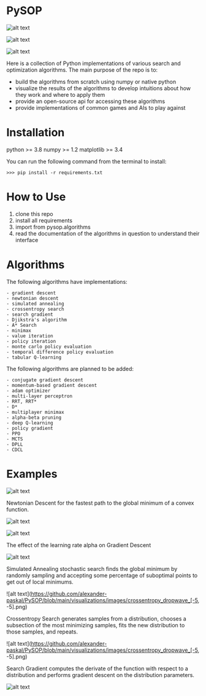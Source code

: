 # PySOP

![alt text](https://github.com/alexander-paskal/PySOP/blob/main/visualizations/images/gradient_descent_bowl.png)

![alt text](https://github.com/alexander-paskal/PySOP/blob/main/visualizations/images/search_gradient_dropwave.png)

![alt text](https://github.com/alexander-paskal/PySOP/blob/main/visualizations/images/gridworld_a_star.png)

Here is a collection of Python implementations of various search and optimization algorithms. The main purpose of the repo is to:

- build the algorithms from scratch using numpy or native python
- visualize the results of the algorithms to develop intuitions about how they work and where to apply them
- provide an open-source api for accessing these algorithms
- provide implementations of common games and AIs to play against

# Installation

python >= 3.8
numpy >= 1.2
matplotlib >= 3.4

You can run the following command from the terminal to install:

    >>> pip install -r requirements.txt
    
# How to Use

1. clone this repo
2. install all requirements
3. import from pysop.algorithms
4. read the documentation of the algorithms in question to understand their interface

# Algorithms

The following algorithms have implementations:

    - gradient descent
    - newtonian descent
    - simulated annealing
    - crossentropy search
    - search gradient
    - Djikstra's algorithm
    - A* Search
    - minimax
    - value iteration
    - policy iteration
    - monte carlo policy evaluation
    - temporal difference policy evaluation
    - tabular Q-learning
 
The following algorithms are planned to be added:

    - conjugate gradient descent
    - momentum-based gradient descent
    - adam optimizer
    - multi-layer perceptron
    - RRT, RRT*
    - D*
    - multiplayer minimax
    - alpha-beta pruning
    - deep Q-learning
    - policy gradient
    - PPO
    - MCTS
    - DPLL
    - CDCL


# Examples

![alt text](https://github.com/alexander-paskal/PySOP/blob/main/visualizations/images/newton_descent_ellipse.png)

Newtonian Descent for the fastest path to the global minimum of a convex function.

![alt text](https://github.com/alexander-paskal/PySOP/blob/main/visualizations/images/gradient_descent_ellipse_alpha=0.1.png)

![alt text](https://github.com/alexander-paskal/PySOP/blob/main/visualizations/images/gradient_descent_ellipse_alpha=0.01.png)

The effect of the learning rate alpha on Gradient Descent

![alt text](https://github.com/alexander-paskal/PySOP/blob/main/visualizations/images/simulated_annealing_dropwave.png)

Simulated Annealing stochastic search finds the global minimum by randomly sampling and accepting some percentage of suboptimal points
to get out of local minimums.

![alt text](https://github.com/alexander-paskal/PySOP/blob/main/visualizations/images/crossentropy_dropwave_[-5, -5].png)

Crossentropy Search generates samples from a distribution, chooses a subsection of the most minimizing samples, fits the new distribution to those samples, and repeats.

![alt text](https://github.com/alexander-paskal/PySOP/blob/main/visualizations/images/crossentropy_dropwave_[-5, -5].png)

Search Gradient computes the derivate of the function with respect to a distribution and performs gradient descent on the distribution parameters.

![alt text](https://github.com/alexander-paskal/PySOP/blob/main/visualizations/images/search_gradient_dropwave.png)
